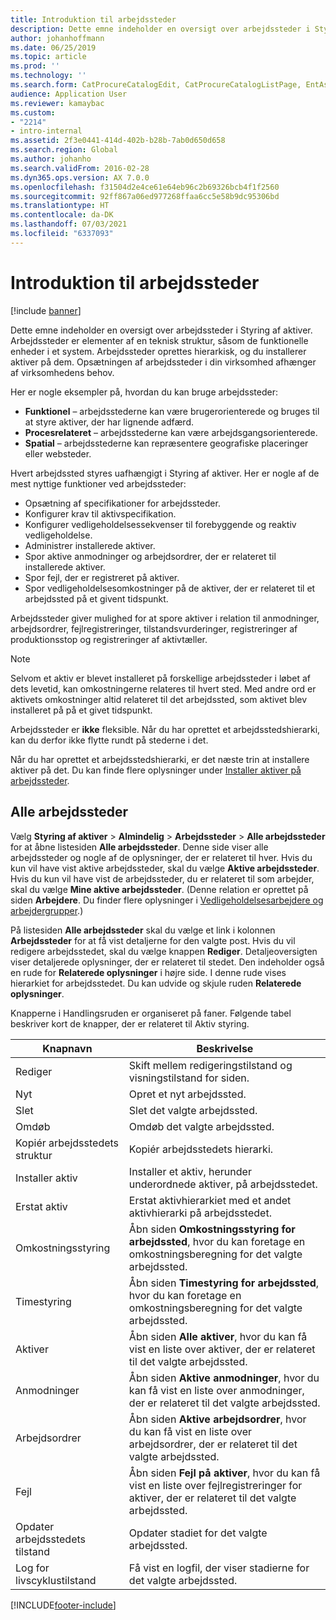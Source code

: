 ```yaml
---
title: Introduktion til arbejdssteder
description: Dette emne indeholder en oversigt over arbejdssteder i Styring af aktiver.
author: johanhoffmann
ms.date: 06/25/2019
ms.topic: article
ms.prod: ''
ms.technology: ''
ms.search.form: CatProcureCatalogEdit, CatProcureCatalogListPage, EntAssetFunctionalLocationEditSubLocations, EntAssetFunctionalLocationLookup, EntAssetFunctionalLocationRename, EntAssetFunctionalLocation
audience: Application User
ms.reviewer: kamaybac
ms.custom:
- "2214"
- intro-internal
ms.assetid: 2f3e0441-414d-402b-b28b-7ab0d650d658
ms.search.region: Global
ms.author: johanho
ms.search.validFrom: 2016-02-28
ms.dyn365.ops.version: AX 7.0.0
ms.openlocfilehash: f31504d2e4ce61e64eb96c2b69326bcb4f1f2560
ms.sourcegitcommit: 92ff867a06ed977268ffaa6cc5e58b9dc95306bd
ms.translationtype: HT
ms.contentlocale: da-DK
ms.lasthandoff: 07/03/2021
ms.locfileid: "6337093"
---
```

# <a name="introduction-to-functional-locations"></a>Introduktion til arbejdssteder

[!include [banner](../../includes/banner.md)]

 

Dette emne indeholder en oversigt over arbejdssteder i Styring af aktiver. Arbejdssteder er elementer af en teknisk struktur, såsom de funktionelle enheder i et system. Arbejdssteder oprettes hierarkisk, og du installerer aktiver på dem. Opsætningen af arbejdssteder i din virksomhed afhænger af virksomhedens behov.

Her er nogle eksempler på, hvordan du kan bruge arbejdssteder:

- **Funktionel** – arbejdsstederne kan være brugerorienterede og bruges til at styre aktiver, der har lignende adfærd.
- **Procesrelateret** – arbejdsstederne kan være arbejdsgangsorienterede.
- **Spatial** – arbejdsstederne kan repræsentere geografiske placeringer eller websteder.

Hvert arbejdssted styres uafhængigt i Styring af aktiver. Her er nogle af de mest nyttige funktioner ved arbejdssteder:

- Opsætning af specifikationer for arbejdssteder.
- Konfigurer krav til aktivspecifikation.
- Konfigurer vedligeholdelsessekvenser til forebyggende og reaktiv vedligeholdelse.
- Administrer installerede aktiver.
- Spor aktive anmodninger og arbejdsordrer, der er relateret til installerede aktiver.
- Spor fejl, der er registreret på aktiver.
- Spor vedligeholdelsesomkostninger på de aktiver, der er relateret til et arbejdssted på et givent tidspunkt.

Arbejdssteder giver mulighed for at spore aktiver i relation til anmodninger, arbejdsordrer, fejlregistreringer, tilstandsvurderinger, registreringer af produktionsstop og registreringer af aktivtæller.

> [!NOTE]
> Selvom et aktiv er blevet installeret på forskellige arbejdssteder i løbet af dets levetid, kan omkostningerne relateres til hvert sted. Med andre ord er aktivets omkostninger altid relateret til det arbejdssted, som aktivet blev installeret på på et givet tidspunkt.

Arbejdssteder er **ikke** fleksible. Når du har oprettet et arbejdsstedshierarki, kan du derfor ikke flytte rundt på stederne i det. 

Når du har oprettet et arbejdsstedshierarki, er det næste trin at installere aktiver på det. Du kan finde flere oplysninger under [Installer aktiver på arbejdssteder](../functional-locations/install-objects-on-functional-locations.md).

## <a name="all-functional-locations"></a>Alle arbejdssteder

Vælg **Styring af aktiver** \> **Almindelig** \> **Arbejdssteder** \> **Alle arbejdssteder** for at åbne listesiden **Alle arbejdssteder**. Denne side viser alle arbejdssteder og nogle af de oplysninger, der er relateret til hver. Hvis du kun vil have vist aktive arbejdssteder, skal du vælge **Aktive arbejdssteder**. Hvis du kun vil have vist de arbejdssteder, du er relateret til som arbejder, skal du vælge **Mine aktive arbejdssteder**. (Denne relation er oprettet på siden **Arbejdere**. Du finder flere oplysninger i [Vedligeholdelsesarbejdere og arbejdergrupper](../setup-for-objects/workers-and-worker-groups.md).)

På listesiden **Alle arbejdssteder** skal du vælge et link i kolonnen **Arbejdssteder** for at få vist detaljerne for den valgte post. Hvis du vil redigere arbejdsstedet, skal du vælge knappen **Rediger**. Detaljeoversigten viser detaljerede oplysninger, der er relateret til stedet. Den indeholder også en rude for **Relaterede oplysninger** i højre side. I denne rude vises hierarkiet for arbejdsstedet. Du kan udvide og skjule ruden **Relaterede oplysninger**.

Knapperne i Handlingsruden er organiseret på faner. Følgende tabel beskriver kort de knapper, der er relateret til Aktiv styring.

| Knapnavn                         | Beskrivelse                                                                                                                                  |
|-------------------------------------|----------------------------------------------------------------------------------------------------------------------------------------------|
| Rediger                                | Skift mellem redigeringstilstand og visningstilstand for siden.                                                                                         |
| Nyt                                 | Opret et nyt arbejdssted.                                                                                                            |
| Slet                              | Slet det valgte arbejdssted.                                                                                                     |
| Omdøb                              | Omdøb det valgte arbejdssted.                                                                                                     |
| Kopiér arbejdsstedets struktur  | Kopiér arbejdsstedets hierarki.                                                                                                      |
| Installer aktiv                       | Installer et aktiv, herunder underordnede aktiver, på arbejdsstedet.                                                                        |
| Erstat aktiv                       | Erstat aktivhierarkiet med et andet aktivhierarki på arbejdsstedet.                                                         |
| Omkostningsstyring                        | Åbn siden **Omkostningsstyring for arbejdssted**, hvor du kan foretage en omkostningsberegning for det valgte arbejdssted.                |
| Timestyring                        | Åbn siden **Timestyring for arbejdssted**, hvor du kan foretage en omkostningsberegning for det valgte arbejdssted.                |
| Aktiver                              | Åbn siden **Alle aktiver**, hvor du kan få vist en liste over aktiver, der er relateret til det valgte arbejdssted.                      |
| Anmodninger                            | Åbn siden **Aktive anmodninger**, hvor du kan få vist en liste over anmodninger, der er relateret til det valgte arbejdssted.               |
| Arbejdsordrer                         | Åbn siden **Aktive arbejdsordrer**, hvor du kan få vist en liste over arbejdsordrer, der er relateret til det valgte arbejdssted.         |
| Fejl                              | Åbn siden **Fejl på aktiver**, hvor du kan få vist en liste over fejlregistreringer for aktiver, der er relateret til det valgte arbejdssted. |
| Opdater arbejdsstedets tilstand    | Opdater stadiet for det valgte arbejdssted.                                                                                        |
| Log for livscyklustilstand                 | Få vist en logfil, der viser stadierne for det valgte arbejdssted.                                                                        |


[!INCLUDE[footer-include](../../../includes/footer-banner.md)]